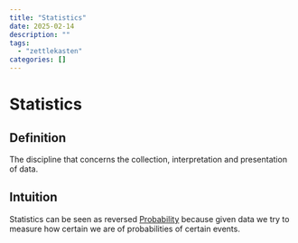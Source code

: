 ```yaml
---
title: "Statistics"
date: 2025-02-14
description: ""
tags: 
  - "zettlekasten"
categories: []
---
```


# Statistics
## Definition
The discipline that concerns the collection, interpretation and presentation of data.

## Intuition
Statistics can be seen as reversed [Probability](Probability.md) because given data we try to measure how certain we are of probabilities of certain events.
